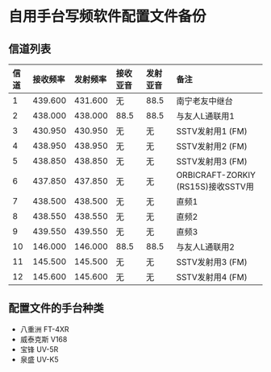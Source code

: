 # 自用手台写频软件配置文件备份

## 信道列表

| 信道 | 接收频率 | 发射频率 | 接收亚音 | 发射亚音 | 备注 |
| :---------------------- | :------ | :---- | :------ | :------ | :------ |
| 1 | 439.600 | 431.600 | 无 | 88.5 | 南宁老友中继台 |
| 2 | 438.000 | 438.000 | 88.5 | 88.5 | 与友人L通联用1 |
| 3 | 430.950 | 430.950 | 无 | 无 | SSTV发射用1 (FM) |
| 4 | 438.950 | 438.950 | 无 | 无 | SSTV发射用2 (FM) |
| 5 | 438.850 | 438.850 | 无 | 无 | SSTV发射用3 (FM) |
| 6 | 437.850 | 437.850 | 无 | 无 | ORBICRAFT-ZORKIY (RS15S)接收SSTV用 |
| 7 | 438.500 | 438.500 | 无 | 无 | 直频1 |
| 8 | 438.550 | 438.550 | 无 | 无 | 直频2 |
| 9 | 439.550 | 439.550 | 无 | 无 | 直频3 |
| 10 | 146.000 | 146.000 | 88.5 | 88.5 | 与友人L通联用2 |
| 11 | 145.500 | 145.500 | 无 | 无 | SSTV发射用3 (FM) |
| 12 | 145.600 | 145.600 | 无 | 无 | SSTV发射用4 (FM) |

## 配置文件的手台种类

- 八重洲 FT-4XR
- 威泰克斯 V168
- 宝锋 UV-5R
- 泉盛 UV-K5
